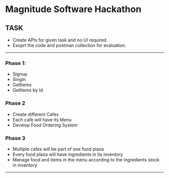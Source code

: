 # Magnitude Software Hackathon

## TASK
- Create APIs for given task and no UI required.
- Exoprt the code and postman collection for evaluation.

---

### Phase 1:

- Signup
- Singin
- GetItems
- GetItems by Id
  
### Phase 2
- Create different Cafes
- Each cafe will have its Menu
- Develop Food Ordering System

### Phase 3
- Multiple cafes will be part of one food plaza
- Every food plaza will have ingredients in its inventory
- Manage food and items in the menu according to the ingredients stock in inventory

---
